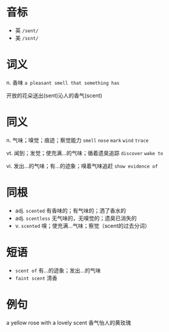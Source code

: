 # 音标

- 英 `/sent/`
- 美 `/sɛnt/`

# 词义

n. 香味
`a pleasant smell that something has`



开放的花朵送出(sent)沁人的香气(scent)

# 同义

n. 气味；嗅觉；痕迹；察觉能力
`smell` `nose` `mark` `wind` `trace`

vt. 闻到；发觉；使充满…的气味；循着遗臭追踪
`discover` `wake to`

vi. 发出…的气味；有…的迹象；嗅着气味追赶
`show evidence of`

# 同根

- adj. `scented` 有香味的；有气味的；洒了香水的
- adj. `scentless` 无气味的，无嗅觉的；遗臭已消失的
- v. `scented` 嗅；使充满…气味；察觉（scent的过去分词）

# 短语

- `scent of` 有…的迹象；发出…的气味
- `faint scent` 清香

# 例句

a yellow rose with a lovely scent
香气怡人的黄玫瑰


